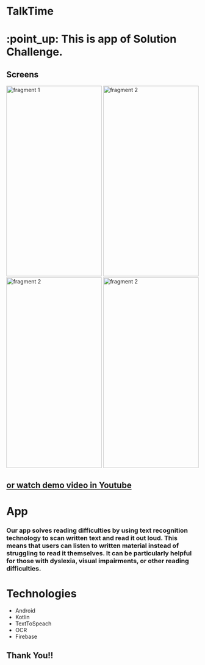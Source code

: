 # TalkTime
<html>


<body>

<h1>
:point_up: This is app of Solution Challenge.
</h1>
<h2>
Screens
</h2>
<div style="display:block" >
<img alt="fragment 1" src="https://i.ibb.co/qMGrXj9/Screenshot-20230401-000310-Talk-Time.jpg" width="250" height="500"/>
<img alt="fragment 2" src="https://i.ibb.co/CmwyKDj/Screenshot-20230401-000339-Talk-Time.jpg" width="250" height="500"/>
<img alt="fragment 2" src="https://i.ibb.co/P6mLLSB/Screenshot-20230401-000354-Talk-Time.jpg" width="250" height="500"/>
<img alt="fragment 2" src="https://i.ibb.co/ryLtvZB/Screenshot-20230401-000414-Talk-Time.jpg" width="250" height="500"/>
</div>
<h2>
<a href="https://youtu.be/9WuQhsZrbFE" target="blank">
or watch demo video in Youtube</a>
 </h2>
<h1>
App
</h1>

<h3>
Our app solves reading difficulties by using text recognition technology to scan written text and read it out loud.
This means that users can listen to written material instead of struggling to read it themselves.
It can be particularly helpful for those with dyslexia, visual impairments, or other reading difficulties.
 
 </h3>
 <h1>
Technologies
</h1>
 <ul>
<li>Android</li>
<li>Kotlin</li>
<li>TextToSpeach</li>
<li>OCR</li>
 <li>Firebase</li>
</ul>

 <h2>
 Thank You!!
 </h2>
</body>

</html>
